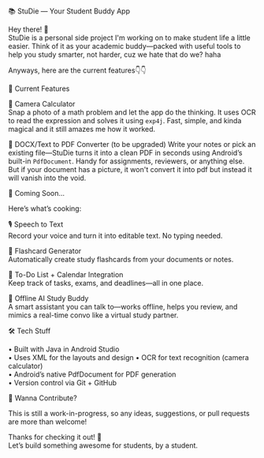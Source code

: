 📚 StuDie — Your Student Buddy App

Hey there! 👋  
StuDie is a personal side project I'm working on to make student life a little easier. Think of it as your academic buddy—packed with useful tools to help you study smarter, not harder, cuz we hate that do we? haha



Anyways, here are the current features👇👇


🚀 Current Features

📸 Camera Calculator  
Snap a photo of a math problem and let the app do the thinking. It uses OCR to read the expression and solves it using `exp4j`. Fast, simple, and kinda magical and it still amazes me how it worked.

📄 DOCX/Text to PDF Converter (to be upgraded)
Write your notes or pick an existing file—StuDie turns it into a clean PDF in seconds using Android’s built-in `PdfDocument`. Handy for assignments, reviewers, or anything else. But if your document has a picture, it won't 
convert it into pdf but instead it will vanish into the void.



🔮 Coming Soon...

Here’s what’s cooking:

🎙 Speech to Text  
Record your voice and turn it into editable text. No typing needed.

🧠 Flashcard Generator  
Automatically create study flashcards from your documents or notes.

📅 To-Do List + Calendar Integration  
Keep track of tasks, exams, and deadlines—all in one place.

🤖 Offline AI Study Buddy  
A smart assistant you can talk to—works offline, helps you review, and mimics a real-time convo like a virtual study partner.



🛠 Tech Stuff

• Built with Java in Android Studio  
• Uses XML for the layouts and design
• OCR for text recognition (camera calculator)  
• Android’s native PdfDocument for PDF generation  
• Version control via Git + GitHub


🤝 Wanna Contribute?

This is still a work-in-progress, so any ideas, suggestions, or pull requests are more than welcome!

Thanks for checking it out! 🙌  
Let’s build something awesome for students, by a student.


